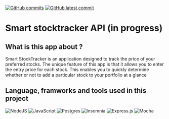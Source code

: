 [![GitHub commits](https://badgen.net/github/commits/etiamsani/Live-stock-tracker-backend)](https://GitHub.com/EtiamSani/Live-stock-tracker-backend/commit/)
[![GitHub latest commit](https://badgen.net/github/last-commit/EtiamSani/Live-stock-tracker-backend)](https://GitHub.com/EtiamSani/Live-stock-tracker-backend/commit/)

# Smart stocktracker API (in progress)
## What is this app about ? 
Smart StockTracker is an application designed to track the price of your preferred stocks. The unique feature of this app is that it allows you to enter the entry price for each stock. This enables you to quickly determine whether or not to add a particular stock to your portfolio at a glance

## Language, framworks and tools used in this project 

![NodeJS](https://img.shields.io/badge/node.js-6DA55F?style=for-the-badge&logo=node.js&logoColor=white)
![JavaScript](https://img.shields.io/badge/javascript-%23323330.svg?style=for-the-badge&logo=javascript&logoColor=%23F7DF1E)
![Postgres](https://img.shields.io/badge/postgres-%23316192.svg?style=for-the-badge&logo=postgresql&logoColor=white)
![Insomnia](https://img.shields.io/badge/Insomnia-black?style=for-the-badge&logo=insomnia&logoColor=5849BE)
![Express.js](https://img.shields.io/badge/express.js-%23404d59.svg?style=for-the-badge&logo=express&logoColor=%2361DAFB)
![Mocha](https://img.shields.io/badge/-mocha-%238D6748?style=for-the-badge&logo=mocha&logoColor=white)

